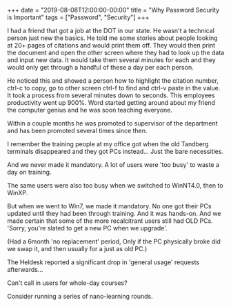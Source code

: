 +++
date = "2019-08-08T12:00:00-00:00"
title = "Why Password Security is Important"
tags = ["Password", "Security"]
+++
 



I had a friend that got a job at the DOT in our state. He wasn't a technical person just new the basics. He told me some stories about people looking at 20+ pages of citations and would print them off. They would then print the document and open the other screen where they had to look up the data and input new data. It would take them several minutes for each and they would only get through a handful of these a day per each person.

He noticed this and showed a person how to highlight the citation number, ctrl-c to copy, go to other screen ctrl-f to find and ctrl-v paste in the value. It took a process from several minutes down to seconds. This employees productivity went up 900%. Word started getting around about my friend the computer genius and he was soon teaching everyone.

Within a couple months he was promoted to supervisor of the department and has been promoted several times since then.




I remember the training people at my office got when the old Tandberg terminals disappeared and they got PCs instead... Just the bare necessities.

And we never made it mandatory. A lot of users were 'too busy' to waste a day on training.

The same users were also too busy when we switched to WinNT4.0, then to WinXP.

But when we went to Win7, we made it mandatory. No one got their PCs updated until they had been through training. And it was hands-on. And we made certain that some of the more recalcitrant users still had OLD PCs. 'Sorry, you're slated to get a new PC when we upgrade'.

(Had a 6month 'no replacement' period, Only if the PC physically broke did we swap it, and then usually for a just as old PC.)

The Heldesk reported a significant drop in 'general usage' requests afterwards...

Can't call in users for whole-day courses?

Consider running a series of nano-learning rounds.